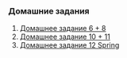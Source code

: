 ### Домашние задания

1. [Домашнее задание 6 + 8](docs/task6_8.md)  
2. [Домашнее задание 10 + 11](docs/task10_11.md)
3. [Домашнее задание 12 Spring](docs/task12.md)